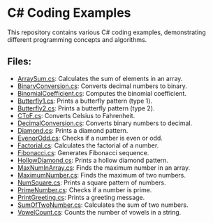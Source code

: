 # C# Coding Examples

This repository contains various C# coding examples, demonstrating different programming concepts and algorithms.

## Files:

- [ArraySum.cs](ArraySum.cs): Calculates the sum of elements in an array.
- [BinaryConversion.cs](BinaryConversion.cs): Converts decimal numbers to binary.
- [BinomialCoefficient.cs](BinomialCoefficient.cs): Computes the binomial coefficient.
- [Butterfly1.cs](Butterfly1.cs): Prints a butterfly pattern (type 1).
- [Butterfly2.cs](Butterfly2.cs): Prints a butterfly pattern (type 2).
- [CToF.cs](CToF.cs): Converts Celsius to Fahrenheit.
- [DecimalConversion.cs](DecimalConversion.cs): Converts binary numbers to decimal.
- [Diamond.cs](Diamond.cs): Prints a diamond pattern.
- [EvenorOdd.cs](EvenorOdd.cs): Checks if a number is even or odd.
- [Factorial.cs](Factorial.cs): Calculates the factorial of a number.
- [Fibonacci.cs](Fibonacci.cs): Generates Fibonacci sequence.
- [HollowDiamond.cs](HollowDiamond.cs): Prints a hollow diamond pattern.
- [MaxNumInArray.cs](MaxNumInArray.cs): Finds the maximum number in an array.
- [MaximumNumber.cs](MaximumNumber.cs): Finds the maximum of two numbers.
- [NumSquare.cs](NumSquare.cs): Prints a square pattern of numbers.
- [PrimeNumber.cs](PrimeNumber.cs): Checks if a number is prime.
- [PrintGreeting.cs](PrintGreeting.cs): Prints a greeting message.
- [SumOfTwoNumber.cs](SumOfTwoNumber.cs): Calculates the sum of two numbers.
- [VowelCount.cs](VowelCount.cs): Counts the number of vowels in a string.
